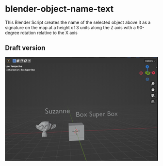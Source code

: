 # blender-object-name-text

This Blender Script creates the name of the selected object above it as a signature on the map at a height of 3 units along the Z axis with a 90-degree rotation relative to the X axis

## Draft version

![](object-name-text.png)
